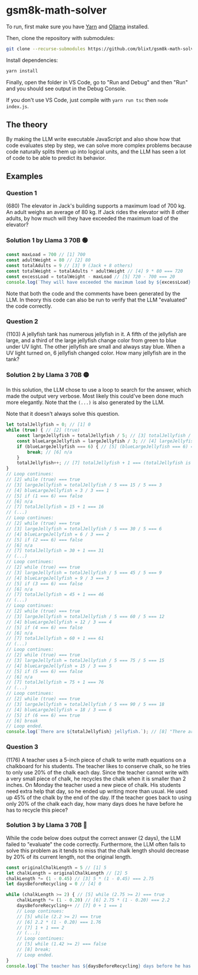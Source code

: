 # gsm8k-math-solver

To run, first make sure you have [Yarn](https://yarnpkg.com/) and
[Ollama](https://ollama.com/) installed.

Then, clone the repository with submodules:

```sh
git clone --recurse-submodules https://github.com/blixt/gsm8k-math-solver.git
```

Install dependencies:

```sh
yarn install
```

Finally, open the folder in VS Code, go to "Run and Debug" and then "Run" and
you should see output in the Debug Console.

If you don't use VS Code, just compile with `yarn run tsc` then `node index.js`.

## The theory

By making the LLM write executable JavaScript and also show how that code
evaluates step by step, we can solve more complex problems because code
naturally splits them up into logical units, and the LLM has seen a lot of code
to be able to predict its behavior.

## Examples

### Question 1

(680) The elevator in Jack's building supports a maximum load of 700 kg. An
adult weighs an average of 80 kg. If Jack rides the elevator with 8 other
adults, by how much will they have exceeded the maximum load of the elevator?

### Solution 1 by Llama 3 70B 🟢

```javascript
const maxLoad = 700 // [1] 700
const adultWeight = 80 // [2] 80
const totalAdults = 9 // [3] 9 (Jack + 8 others)
const totalWeight = totalAdults * adultWeight // [4] 9 * 80 === 720
const excessLoad = totalWeight - maxLoad // [5] 720 - 700 === 20
console.log(`They will have exceeded the maximum load by ${excessLoad} kg.`) // [6] "They will have exceeded the maximum load by 20 kg."
```

Note that both the code and the comments have been generated by the LLM. In
theory this code can also be run to verify that the LLM "evaluated" the code
correctly.

### Question 2

(1103) A jellyfish tank has numerous jellyfish in it. A fifth of the jellyfish
are large, and a third of the large jellyfish change color from green to blue
under UV light. The other jellyfish are small and always stay blue. When a UV
light turned on, 6 jellyfish changed color. How many jellyfish are in the tank?

### Solution 2 by Llama 3 70B 🟡

In this solution, the LLM chose to use a loop to search for the answer, which
made the output very verbose. Most likely this could've been done much more
elegantly. Note that the `(...)` is also generated by the LLM.

Note that it doesn't always solve this question.

```javascript
let totalJellyfish = 0; // [1] 0
while (true) { // [2] (true)
    const largeJellyfish = totalJellyfish / 5; // [3] totalJellyfish / 5 === (totalJellyfish is unknown)
    const blueLargeJellyfish = largeJellyfish / 3; // [4] largeJellyfish / 3 === (largeJellyfish is unknown)
    if (blueLargeJellyfish === 6) { // [5] (blueLargeJellyfish === 6) === false
        break; // [6] n/a
    }
    totalJellyfish++; // [7] totalJellyfish + 1 === (totalJellyfish is unknown)
}
// Loop continues:
// [2] while (true) === true
// [3] largeJellyfish = totalJellyfish / 5 === 15 / 5 === 3
// [4] blueLargeJellyfish = 3 / 3 === 1
// [5] if (1 === 6) === false
// [6] n/a
// [7] totalJellyfish = 15 + 1 === 16
// (...)
// Loop continues:
// [2] while (true) === true
// [3] largeJellyfish = totalJellyfish / 5 === 30 / 5 === 6
// [4] blueLargeJellyfish = 6 / 3 === 2
// [5] if (2 === 6) === false
// [6] n/a
// [7] totalJellyfish = 30 + 1 === 31
// (...)
// Loop continues:
// [2] while (true) === true
// [3] largeJellyfish = totalJellyfish / 5 === 45 / 5 === 9
// [4] blueLargeJellyfish = 9 / 3 === 3
// [5] if (3 === 6) === false
// [6] n/a
// [7] totalJellyfish = 45 + 1 === 46
// (...)
// Loop continues:
// [2] while (true) === true
// [3] largeJellyfish = totalJellyfish / 5 === 60 / 5 === 12
// [4] blueLargeJellyfish = 12 / 3 === 4
// [5] if (4 === 6) === false
// [6] n/a
// [7] totalJellyfish = 60 + 1 === 61
// (...)
// Loop continues:
// [2] while (true) === true
// [3] largeJellyfish = totalJellyfish / 5 === 75 / 5 === 15
// [4] blueLargeJellyfish = 15 / 3 === 5
// [5] if (5 === 6) === false
// [6] n/a
// [7] totalJellyfish = 75 + 1 === 76
// (...)
// Loop continues:
// [2] while (true) === true
// [3] largeJellyfish = totalJellyfish / 5 === 90 / 5 === 18
// [4] blueLargeJellyfish = 18 / 3 === 6
// [5] if (6 === 6) === true
// [6] break
// Loop ended.
console.log(`There are ${totalJellyfish} jellyfish.`); // [8] "There are 90 jellyfish."
```

### Question 3

(1176) A teacher uses a 5-inch piece of chalk to write math equations on a
chalkboard for his students. The teacher likes to conserve chalk, so he tries to
only use 20% of the chalk each day. Since the teacher cannot write with a very
small piece of chalk, he recycles the chalk when it is smaller than 2 inches. On
Monday the teacher used a new piece of chalk. His students need extra help that
day, so he ended up writing more than usual. He used up 45% of the chalk by the
end of the day. If the teacher goes back to using only 20% of the chalk each
day, how many days does he have before he has to recycle this piece?

### Solution 3 by Llama 3 70B 🔴

While the code below does output the correct answer (2 days), the LLM failed to
"evaluate" the code correctly. Furthermore, the LLM often fails to solve this
problem as it tends to miss that the chalk length should decrease by 20% of its
current length, not the original length.

```javascript
const originalChalkLength = 5 // [1] 5
let chalkLength = originalChalkLength // [2] 5
chalkLength *= (1 - 0.45) // [3] 5 * (1 - 0.45) === 2.75
let daysBeforeRecycling = 0 // [4] 0

while (chalkLength >= 2) { // [5] while (2.75 >= 2) === true
    chalkLength *= (1 - 0.20) // [6] 2.75 * (1 - 0.20) === 2.2
    daysBeforeRecycling++ // [7] 0 + 1 === 1
    // Loop continues:
    // [5] while (2.2 >= 2) === true
    // [6] 2.2 * (1 - 0.20) === 1.76
    // [7] 1 + 1 === 2
    // (...);
    // Loop continues:
    // [5] while (1.42 >= 2) === false
    // [8] break;
    // Loop ended.
}
console.log(`The teacher has ${daysBeforeRecycling} days before he has to recycle this piece.`); // [9] "The teacher has 3 days before he has to recycle this piece."
```
